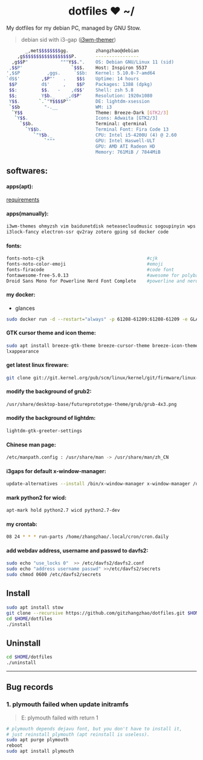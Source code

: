<h1 align="center">dotfiles ❤ ~/</h1> My dotfiles for my debian PC, managed by GNU Stow.

> debian sid with i3-gap ([i3wm-themer](https://github.com/unix121/i3wm-themer))

```bash
       _,met$$$$$$$$gg.          zhangzhao@debian
    ,g$$$$$$$$$$$$$$$$$$P.       ----------------
  ,g$$P"            """Y$$.".    OS: Debian GNU/Linux 11 (sid)
 ,$$P'                  `$$$.    Host: Inspiron 5537
',$$P          ,ggs.     `$$b:   Kernel: 5.10.0-7-amd64
`d$$'        ,$P"'   .    $$$    Uptime: 14 hours
 $$P         d$'     ,    $$P    Packages: 1388 (dpkg)
 $$:         $$.   -    ,d$$'    Shell: zsh 5.8
 $$;         Y$b._    _,d$P'     Resolution: 1920x1080
 Y$$.       `.`"Y$$$$P"'         DE: lightdm-xsession
 `$$b         "-.__              WM: i3
  `Y$$                           Theme: Breeze-Dark [GTK2/3]
   `Y$$.                         Icons: Adwaita [GTK2/3]
     `$$b.                       Terminal: qterminal
       `Y$$b.                    Terminal Font: Fira Code 13
          `"Y$b._                CPU: Intel i5-4200U (4) @ 2.60
              `"""               GPU: Intel Haswell-ULT
                                 GPU: AMD ATI Radeon HD 
                                 Memory: 761MiB / 7844MiB
```

## **softwares:**

#### **apps(apt):**
[requirements](requirements.txt)

#### **apps(manually):**
```bash
i3wm-themes ohmyzsh vim baidunetdisk neteasecloudmusic sogoupinyin wps qq-linux gtags 
i3lock-fancy electron-ssr qv2ray zotero gping sd docker code
```

#### **fonts:**
```bash
fonts-noto-cjk                                      #cjk
fonts-noto-color-emoji                              #emoji
fonts-firacode                                      #code font
fontawesome-free-5.0.13                             #awesome for polybar
Droid Sans Mono for Powerline Nerd Font Complete    #powerline and nerd fonts
```

#### **my docker:**
- glances

```bash
sudo docker run -d --restart="always" -p 61208-61209:61208-61209 -e GLANCES_OPT="-w" -v /home/zhangzhao/.config/glances/glances.conf:/glances/conf/glances.conf -v /var/run/docker.sock:/var/run/docker.sock:ro --pid host --name debian nicolargo/glances:latest
```

#### **GTK cursor theme and icon theme:**
```bash
sudo apt install breeze-gtk-theme breeze-cursor-theme breeze-icon-theme
lxappearance
```

#### **get latest linux fireware:**
```bash
git clone git://git.kernel.org/pub/scm/linux/kernel/git/firmware/linux-firmware.git
```

#### **modify the background of grub2:**
```bash
/usr/share/desktop-base/futureprototype-theme/grub/grub-4x3.png
```

#### **modify the background of lightdm:**
```bash
lightdm-gtk-greeter-settings
```

#### **Chinese man page:**
```bash
/etc/manpath.config : /usr/share/man -> /usr/share/man/zh_CN
```

#### **i3gaps for default x-window-manager:**
```bash
update-alternatives --install /bin/x-window-manager x-window-manager /usr/bin/i3 20
```

#### **mark python2 for wicd:**
```bash
apt-mark hold python2.7 wicd python2.7-dev
```

#### **my crontab:**
```bash
08 24 * * * run-parts /home/zhangzhao/.local/cron/cron.daily
```

#### **add webdav address, username and passwd to davfs2:**
```bash
sudo echo "use_locks 0"  >> /etc/davfs2/davfs2.conf
sudo echo "address username passwd" >>/etc/davfs2/secrets
sudo chmod 0600 /etc/davfs2/secrets
```


## **Install**
```bash
sudo apt install stow
git clone --recursive https://github.com/gitzhangzhao/dotfiles.git $HOME
cd $HOME/dotfiles
./install
```
## **Uninstall**
```bash
cd $HOME/dotfiles
./uninstall
```

---

## **Bug records**

### 1. plymouth failed when update initramfs

> E: plymouth failed with return 1

```bash
# plymouth depends dejavu font, but you don't have to install it,
# just reinstall plymouth (apt reinstall is useless).
sudo apt purge plymouth
reboot
sudo apt install plymouth
```


